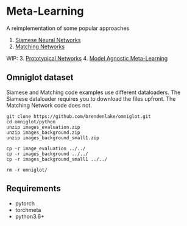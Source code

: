 # Meta-Learning

A reimplementation of some popular approaches
1. [Siamese Neural Networks](http://www.cs.toronto.edu/~gkoch/files/msc-thesis.pdf)
2. [Matching Networks](https://arxiv.org/pdf/1606.04080.pdf)

WIP:
3. [Prototypical Networks](https://arxiv.org/pdf/1703.05175.pdf)
4. [Model Agnostic Meta-Learning](http://proceedings.mlr.press/v70/finn17a/finn17a.pdf)

## Omniglot dataset
Siamese and Matching code examples use different dataloaders. The Siamese dataloader requires you to download the files upfront. The Matching Network code does not.

```
git clone https://github.com/brendenlake/omniglot.git
cd omniglot/python
unzip images_evaluation.zip
unzip images_background.zip
unzip images_background_small1.zip

cp -r image_evaluation ../../
cp -r images_background ../../
cp -r images_background_small1 ../../

rm -r omniglot/
```

## Requirements
- pytorch
- torchmeta
- python3.6+

